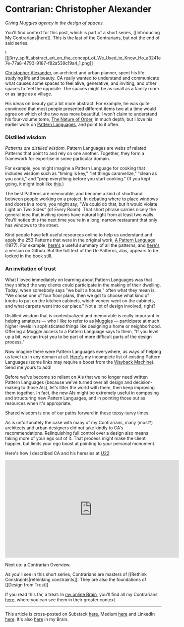 # Contrarian: Christopher Alexander
 
*Giving Muggles agency in the design of spaces.*  

You'll find context for this post, which is part of a short series, [[Introducing My Contrarians|here]]. This is the last of the Contrarians, but not the end of said series. 

![[j3rry_spiff_abstract_art_on_the_concept_of_We_Used_to_Know_Ho_a3241e7e-77a8-4793-9187-f82a539c19a4_1.png]]

[Christopher Alexander](http://en.wikipedia.org/wiki/Christopher_Alexander), an architect and urban planner, spent his life studying life and beauty. CA really wanted to understand and communicate what causes some spaces to feel alive, generative, and inviting, and other spaces to feel the opposite. The spaces might be as small as a family room or as large as a village. 

His ideas on beauty got a bit more abstract. For example, he was quite convinced that most people presented different items two at a time would agree on which of the two was more beautiful. I won't claim to understand his four-volume tome, [The Nature of Order](https://en.wikipedia.org/wiki/The_Nature_of_Order), in much depth, but I love his earlier work on [Pattern Languages](https://en.wikipedia.org/wiki/Pattern_language), and point to it often. 

### Distilled wisdom 

*Patterns are distilled wisdom*. Pattern Languages are webs of related Patterns that point to and rely on one another. Together, they form a framework for expertise in some particular domain. 

For example, you might imagine a Pattern Language for cooking that includes wisdom such as "timing is key," "let things caramelize," "clean as you cook," and "prep everything before you start cooking." (If you kept going, it might look like [this](https://hillside.net/asianplop/proceedings/AsianPLoP2016/A11.pdf).) 

The best Patterns are memorable, and become a kind of shorthand between people working on a project. In debating where to place windows and doors in a room, you might say, "We could do that, but it would violate Light on Two Sides" (of Every Room). That short phrase carries nicely the general idea that inviting rooms have natural light from at least two walls. You'll notice this the next time you're in a long, narrow restaurant that only has windows to the street. 

Kind people have left useful resources online to help us understand and apply the 253 Patterns that were in the original work, [A Pattern Language](https://www.amazon.com/exec/obidos/ASIN/0195019199/jerrymichalskisr) (1977). For example, [here's](https://claytondorge.com/patterns-list) a useful summary of all the patterns, and [here's](https://patterns-dev.github.io/patterns/newpat/newpat0/new-patterns-introduction.htm) a version on Github. But the full text of the Ur-Patterns, alas, appears to be locked in the book still. 
### An invitation of trust 

What I loved immediately on learning about Pattern Languages was that they shifted the way clients could participate in the making of their dwelling. Today, when somebody says "we built a house," often what they mean is, "We chose one of four floor plans, then we got to choose what kind of knobs to put on the kitchen cabinets, which veneer went on the cabinets, and what carpets went into our place." Not a lot of design involved, right? 

Distilled wisdom that is contextualized and memorable is really important in helping amateurs — who I like to refer to as [Muggles](https://en.wikipedia.org/wiki/Muggle) — participate at much higher levels in sophisticated things like designing a home or neighborhood. Offering a Muggle access to a Pattern Language says to them, "If you level up a bit, we can trust you to be part of more difficult parts of the design process."

Now imagine there were Pattern Languages everywhere, as ways of helping us level up in any domain at all. [Here's](https://bra.in/7qeDZg) my incomplete list of existing Pattern Languages (some links may require a boost from the [Wayback Machine](https://en.wikipedia.org/wiki/Wayback_Machine)). Send me yours to add! 

Before we've become so reliant on AIs that we no longer need written Pattern Languages (because we've turned over all design and decision-making to those AIs), let's litter the world with them, then keep improving them together. In fact, the new AIs might be extremely useful in composing and structuring new Pattern Languages, and in pointing those out as resources when it's appropriate. 

Shared wisdom is one of our paths forward in these topsy-turvy times. 

As is unfortunately the case with many of my Contrarians, many (most?) architects and urban designers did not take kindly to CA's recommendations. Relinquishing full control over a design also means taking more of your ego out of it. That process might make the client happier, but limits your ego boost at pointing to your personal monument. 

Here's how I described CA and his heresies at [U22](https://archive.unfinished.ro/2022/): 

<iframe width="560" height="315" src="https://www.youtube.com/embed/g3kVwpE8CEw?si=2X-0S9JQir3lUYG1" title="YouTube video player" frameborder="0" allow="accelerometer; autoplay; clipboard-write; encrypted-media; gyroscope; picture-in-picture; web-share" referrerpolicy="strict-origin-when-cross-origin" allowfullscreen></iframe>

Next up: a Contrarian Overview. 

As you'll see in this short series, Contrarians are masters of [[Rethink Constraints|rethinking constraints]]. They are also the foundations of [[Design from Trust]]. 

If you read this far, a treat: In [my online Brain](https://www.jerrysbrain.com/), you'll find all my Contrarians [here](https://bra.in/4jrdQp), where you can see them in their greater context. 

--- 
This article is cross-posted on Substack [here](), Medium [here]() and LinkedIn [here](). It's also [here](https://bra.in/7pWLbY) in my Brain. 